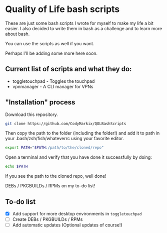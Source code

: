 # Quality of Life bash scripts

These are just some bash scripts I wrote for myself to make my life a bit easier. I also decided to write them in bash as a challenge and to learn more about bash.

You can use the scripts as well if you want.

Perhaps I'll be adding some more here soon.

## Current list of scripts and what they do:

- toggletouchpad - Toggles the touchpad
- vpnmanager - A CLI manager for VPNs

## "Installation" process

Download this repository.

```bash
git clone https://github.com/CodyMarkix/QOLBashScripts
```

Then copy the path to the folder (including the folder!) and add it to path in your .bash/zsh/fish/whateverrc using your favorite editor.

```bash
export PATH="$PATH:/path/to/the/cloned/repo"
```

Open a terminal and verify that you have done it successfully by doing:

```bash
echo $PATH
```

If you see the path to the cloned repo, well done!

DEBs / PKGBUILDs / RPMs on my to-do list!

## To-do list

- [x] Add support for more desktop environments in `toggletouchpad`
- [ ] Create DEBs / PKGBUILDs / RPMs
- [ ] Add automatic updates (Optional updates of course!)
